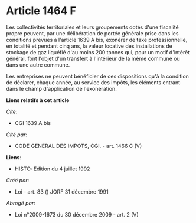 # Article 1464 F

Les collectivités territoriales et leurs groupements dotés d'une fiscalité propre peuvent, par une délibération de portée
générale prise dans les conditions prévues à l'article 1639 A bis, exonérer de taxe professionnelle, en totalité et pendant
cinq ans, la valeur locative des installations de stockage de gaz liquéfié d'au moins 200 tonnes qui, pour un motif d'intérêt
général, font l'objet d'un transfert à l'intérieur de la même commune ou dans une autre commune.

Les entreprises ne peuvent bénéficier de ces dispositions qu'à la condition de déclarer, chaque année, au service des impôts,
les éléments entrant dans le champ d'application de l'exonération.

**Liens relatifs à cet article**

_Cite_:

  - CGI 1639 A bis

_Cité par_:

  - CODE GENERAL DES IMPOTS, CGI. - art. 1466 C (V)

**Liens**:

  - HISTO: Edition du 4 juillet 1992

_Créé par_:

  - Loi - art. 83 () JORF 31 décembre 1991

_Abrogé par_:

  - Loi n°2009-1673 du 30 décembre 2009 - art. 2 (V)
